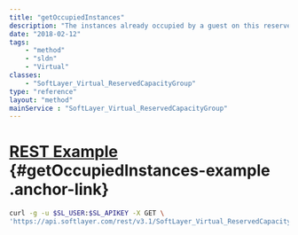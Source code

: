 ```yaml
---
title: "getOccupiedInstances"
description: "The instances already occupied by a guest on this reserved capacity group."
date: "2018-02-12"
tags:
    - "method"
    - "sldn"
    - "Virtual"
classes:
    - "SoftLayer_Virtual_ReservedCapacityGroup"
type: "reference"
layout: "method"
mainService : "SoftLayer_Virtual_ReservedCapacityGroup"
---
```


# [REST Example](#getOccupiedInstances-example) <a href="/article/rest/"><i class="fas fa-question"></i></a> {#getOccupiedInstances-example .anchor-link} 
```bash
curl -g -u $SL_USER:$SL_APIKEY -X GET \
'https://api.softlayer.com/rest/v3.1/SoftLayer_Virtual_ReservedCapacityGroup/{SoftLayer_Virtual_ReservedCapacityGroupID}/getOccupiedInstances'
```
